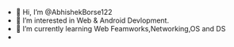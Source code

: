 - 👋 Hi, I’m @AbhishekBorse122
- 👀 I’m interested in Web & Android Devlopment.
- 🌱 I’m currently learning Web Feamworks,Networking,OS and DS
- 

<!---
AbhishekBorse122/AbhishekBorse122 is a ✨ special ✨ repository because its `README.md` (this file) appears on your GitHub profile.
You can click the Preview link to take a look at your changes.
--->
